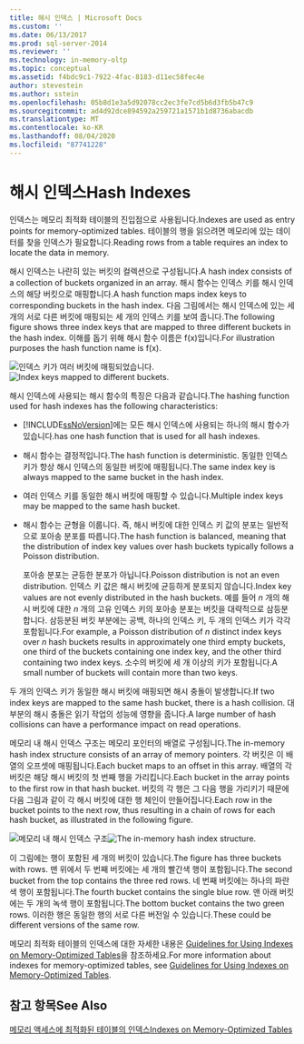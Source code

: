 ```yaml
---
title: 해시 인덱스 | Microsoft Docs
ms.custom: ''
ms.date: 06/13/2017
ms.prod: sql-server-2014
ms.reviewer: ''
ms.technology: in-memory-oltp
ms.topic: conceptual
ms.assetid: f4bdc9c1-7922-4fac-8183-d11ec58fec4e
author: stevestein
ms.author: sstein
ms.openlocfilehash: 05b8d1e3a5d92078cc2ec3fe7cd5b6d3fb5b47c9
ms.sourcegitcommit: ad4d92dce894592a259721a1571b1d8736abacdb
ms.translationtype: MT
ms.contentlocale: ko-KR
ms.lasthandoff: 08/04/2020
ms.locfileid: "87741228"
---
```

# <a name="hash-indexes"></a><span data-ttu-id="a5858-102">해시 인덱스</span><span class="sxs-lookup"><span data-stu-id="a5858-102">Hash Indexes</span></span>
  <span data-ttu-id="a5858-103">인덱스는 메모리 최적화 테이블의 진입점으로 사용됩니다.</span><span class="sxs-lookup"><span data-stu-id="a5858-103">Indexes are used as entry points for memory-optimized tables.</span></span> <span data-ttu-id="a5858-104">테이블의 행을 읽으려면 메모리에 있는 데이터를 찾을 인덱스가 필요합니다.</span><span class="sxs-lookup"><span data-stu-id="a5858-104">Reading rows from a table requires an index to locate the data in memory.</span></span>  
  
 <span data-ttu-id="a5858-105">해시 인덱스는 나란히 있는 버킷의 컬렉션으로 구성됩니다.</span><span class="sxs-lookup"><span data-stu-id="a5858-105">A hash index consists of a collection of buckets organized in an array.</span></span> <span data-ttu-id="a5858-106">해시 함수는 인덱스 키를 해시 인덱스의 해당 버킷으로 매핑합니다.</span><span class="sxs-lookup"><span data-stu-id="a5858-106">A hash function maps index keys to corresponding buckets in the hash index.</span></span> <span data-ttu-id="a5858-107">다음 그림에서는 해시 인덱스에 있는 세 개의 서로 다른 버킷에 매핑되는 세 개의 인덱스 키를 보여 줍니다.</span><span class="sxs-lookup"><span data-stu-id="a5858-107">The following figure shows three index keys that are mapped to three different buckets in the hash index.</span></span> <span data-ttu-id="a5858-108">이해를 돕기 위해 해시 함수 이름은 f(x)입니다.</span><span class="sxs-lookup"><span data-stu-id="a5858-108">For illustration purposes the hash function name is f(x).</span></span>  
  
 <span data-ttu-id="a5858-109">![인덱스 키가 여러 버킷에 매핑되었습니다.](../../2014/database-engine/media/hekaton-tables-2.gif "인덱스 키가 여러 버킷에 매핑되었습니다.")</span><span class="sxs-lookup"><span data-stu-id="a5858-109">![Index keys mapped to different buckets.](../../2014/database-engine/media/hekaton-tables-2.gif "Index keys mapped to different buckets.")</span></span>  
  
 <span data-ttu-id="a5858-110">해시 인덱스에 사용되는 해시 함수의 특징은 다음과 같습니다.</span><span class="sxs-lookup"><span data-stu-id="a5858-110">The hashing function used for hash indexes has the following characteristics:</span></span>  
  
-   [!INCLUDE[ssNoVersion](../includes/ssnoversion-md.md)]<span data-ttu-id="a5858-111">에는 모든 해시 인덱스에 사용되는 하나의 해시 함수가 있습니다.</span><span class="sxs-lookup"><span data-stu-id="a5858-111">has one hash function that is used for all hash indexes.</span></span>  
  
-   <span data-ttu-id="a5858-112">해시 함수는 결정적입니다.</span><span class="sxs-lookup"><span data-stu-id="a5858-112">The hash function is deterministic.</span></span> <span data-ttu-id="a5858-113">동일한 인덱스 키가 항상 해시 인덱스의 동일한 버킷에 매핑됩니다.</span><span class="sxs-lookup"><span data-stu-id="a5858-113">The same index key is always mapped to the same bucket in the hash index.</span></span>  
  
-   <span data-ttu-id="a5858-114">여러 인덱스 키를 동일한 해시 버킷에 매핑할 수 있습니다.</span><span class="sxs-lookup"><span data-stu-id="a5858-114">Multiple index keys may be mapped to the same hash bucket.</span></span>  
  
-   <span data-ttu-id="a5858-115">해시 함수는 균형을 이룹니다. 즉, 해시 버킷에 대한 인덱스 키 값의 분포는 일반적으로 포아송 분포를 따릅니다.</span><span class="sxs-lookup"><span data-stu-id="a5858-115">The hash function is balanced, meaning that the distribution of index key values over hash buckets typically follows a Poisson distribution.</span></span>  
  
     <span data-ttu-id="a5858-116">포아송 분포는 균등한 분포가 아닙니다.</span><span class="sxs-lookup"><span data-stu-id="a5858-116">Poisson distribution is not an even distribution.</span></span> <span data-ttu-id="a5858-117">인덱스 키 값은 해시 버킷에 균등하게 분포되지 않습니다.</span><span class="sxs-lookup"><span data-stu-id="a5858-117">Index key values are not evenly distributed in the hash buckets.</span></span> <span data-ttu-id="a5858-118">예를 들어 *n* 개의 해시 버킷에 대한 *n* 개의 고유 인덱스 키의 포아송 분포는 버킷을 대략적으로 삼등분합니다. 삼등분된 버킷 부분에는 공백, 하나의 인덱스 키, 두 개의 인덱스 키가 각각 포함됩니다.</span><span class="sxs-lookup"><span data-stu-id="a5858-118">For example, a Poisson distribution of *n* distinct index keys over *n* hash buckets results in approximately one third empty buckets, one third of the buckets containing one index key, and the other third containing two index keys.</span></span> <span data-ttu-id="a5858-119">소수의 버킷에 세 개 이상의 키가 포함됩니다.</span><span class="sxs-lookup"><span data-stu-id="a5858-119">A small number of buckets will contain more than two keys.</span></span>  
  
 <span data-ttu-id="a5858-120">두 개의 인덱스 키가 동일한 해시 버킷에 매핑되면 해시 충돌이 발생합니다.</span><span class="sxs-lookup"><span data-stu-id="a5858-120">If two index keys are mapped to the same hash bucket, there is a hash collision.</span></span> <span data-ttu-id="a5858-121">대부분의 해시 충돌은 읽기 작업의 성능에 영향을 줍니다.</span><span class="sxs-lookup"><span data-stu-id="a5858-121">A large number of hash collisions can have a performance impact on read operations.</span></span>  
  
 <span data-ttu-id="a5858-122">메모리 내 해시 인덱스 구조는 메모리 포인터의 배열로 구성됩니다.</span><span class="sxs-lookup"><span data-stu-id="a5858-122">The in-memory hash index structure consists of an array of memory pointers.</span></span> <span data-ttu-id="a5858-123">각 버킷은 이 배열의 오프셋에 매핑됩니다.</span><span class="sxs-lookup"><span data-stu-id="a5858-123">Each bucket maps to an offset in this array.</span></span> <span data-ttu-id="a5858-124">배열의 각 버킷은 해당 해시 버킷의 첫 번째 행을 가리킵니다.</span><span class="sxs-lookup"><span data-stu-id="a5858-124">Each bucket in the array points to the first row in that hash bucket.</span></span> <span data-ttu-id="a5858-125">버킷의 각 행은 그 다음 행을 가리키기 때문에 다음 그림과 같이 각 해시 버킷에 대한 행 체인이 만들어집니다.</span><span class="sxs-lookup"><span data-stu-id="a5858-125">Each row in the bucket points to the next row, thus resulting in a chain of rows for each hash bucket, as illustrated in the following figure.</span></span>  
  
 <span data-ttu-id="a5858-126">![메모리 내 해시 인덱스 구조](../../2014/database-engine/media/hekaton-tables-3.gif "메모리 내 해시 인덱스 구조")</span><span class="sxs-lookup"><span data-stu-id="a5858-126">![The in-memory hash index structure.](../../2014/database-engine/media/hekaton-tables-3.gif "The in-memory hash index structure.")</span></span>  
  
 <span data-ttu-id="a5858-127">이 그림에는 행이 포함된 세 개의 버킷이 있습니다.</span><span class="sxs-lookup"><span data-stu-id="a5858-127">The figure has three buckets with rows.</span></span> <span data-ttu-id="a5858-128">맨 위에서 두 번째 버킷에는 세 개의 빨간색 행이 포함됩니다.</span><span class="sxs-lookup"><span data-stu-id="a5858-128">The second bucket from the top contains the three red rows.</span></span> <span data-ttu-id="a5858-129">네 번째 버킷에는 하나의 파란색 행이 포함됩니다.</span><span class="sxs-lookup"><span data-stu-id="a5858-129">The fourth bucket contains the single blue row.</span></span> <span data-ttu-id="a5858-130">맨 아래 버킷에는 두 개의 녹색 행이 포함됩니다.</span><span class="sxs-lookup"><span data-stu-id="a5858-130">The bottom bucket contains the two green rows.</span></span> <span data-ttu-id="a5858-131">이러한 행은 동일한 행의 서로 다른 버전일 수 있습니다.</span><span class="sxs-lookup"><span data-stu-id="a5858-131">These could be different versions of the same row.</span></span>  
  
 <span data-ttu-id="a5858-132">메모리 최적화 테이블의 인덱스에 대한 자세한 내용은 [Guidelines for Using Indexes on Memory-Optimized Tables](../relational-databases/in-memory-oltp/memory-optimized-tables.md)을 참조하세요.</span><span class="sxs-lookup"><span data-stu-id="a5858-132">For more information about indexes for memory-optimized tables, see [Guidelines for Using Indexes on Memory-Optimized Tables](../relational-databases/in-memory-oltp/memory-optimized-tables.md).</span></span>  
  
## <a name="see-also"></a><span data-ttu-id="a5858-133">참고 항목</span><span class="sxs-lookup"><span data-stu-id="a5858-133">See Also</span></span>  
 [<span data-ttu-id="a5858-134">메모리 액세스에 최적화된 테이블의 인덱스</span><span class="sxs-lookup"><span data-stu-id="a5858-134">Indexes on Memory-Optimized Tables</span></span>](../../2014/database-engine/indexes-on-memory-optimized-tables.md)  
  
  
